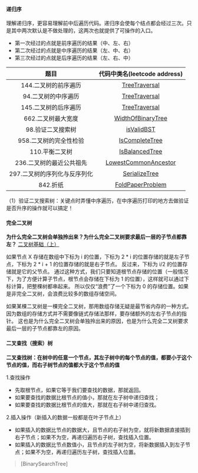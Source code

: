 #### 递归序
理解递归序，更容易理解前中后遍历代码。递归序会使每个结点都会经过三次。只是其中两次默认是不做处理的，这两次也就提供了可操作的入口。
- 第一次经过的点就是前序遍历的结果（中、左、右）
- 第二次经过的点就是中序遍历的结果（左、中、右）
- 第三次经过的点就是后序遍历的结果（左、右、中）

|           题目            |               代码中类名(leetcode address)               | 
| :-----------------------: | :----------------------------------------------------------: | 
| 144.二叉树的前序遍历  |  [TreeTraversal](https://leetcode-cn.com/problems/binary-tree-preorder-traversal/)  |
| 94.二叉树的中序遍历  |  [TreeTraversal](https://leetcode-cn.com/problems/binary-tree-inorder-traversal/)  |
| 145.二叉树的后序遍历  |  [TreeTraversal](https://leetcode-cn.com/problems/binary-tree-postorder-traversal/)  |
| 662.二叉树最大宽度  |  [WidthOfBinaryTree](https://leetcode-cn.com/problems/maximum-width-of-binary-tree/)  |
| 98.验证二叉搜索树  |  [isValidBST](https://leetcode-cn.com/problems/validate-binary-search-tree/)  |
| 958.二叉树的完全性检验  |  [IsCompleteTree](https://leetcode-cn.com/problems/check-completeness-of-a-binary-tree/)  |
| 110.平衡二叉树  |  [IsBalancedTree](https://leetcode-cn.com/problems/balanced-binary-tree/)  |
| 236.二叉树的最近公共祖先  |  [LowestCommonAncestor](https://leetcode-cn.com/problems/lowest-common-ancestor-of-a-binary-tree/)  |
| 297.二叉树的序列化与反序列化  |  [SerializeTree](https://leetcode-cn.com/problems/serialize-and-deserialize-binary-tree/)  |
| 842.折纸  |  [FoldPaperProblem](https://www.lintcode.com/problem/842/description)  |

（1）验证二叉搜索树：关键点时弄懂中序遍历，在中序遍历打印的地方去做验证是否升序的操作就可以搞定！ 

#### 完全二叉树

**为什么完全二叉树会单独拎出来？为什么完全二叉树要求最后一层的子节点都靠左？** [二叉树基础（上）](https://time.geekbang.org/column/article/67856)

如果节点 X 存储在数组中下标为 i 的位置，下标为 2 * i 的位置存储的就是左子节点，下标为 2 * i + 1 的位置存储的就是右子节点。
反过来，下标为 i/2 的位置存储就是它的父节点。
通过这种方式，我们只要知道根节点存储的位置（一般情况下，为了方便计算子节点，根节点会存储在下标为 1 的位置），这样就可以通过下标计算，把整棵树都串起来。
所以仅仅“浪费”了一个下标为 0 的存储位置。如果是非完全二叉树，会浪费比较多的数组存储空间。

如果某棵二叉树是一棵完全二叉树，那用数组存储无疑是最节省内存的一种方式。因为数组的存储方式并不需要像链式存储法那样，要存储额外的左右子节点的指针。
这也是为什么完全二叉树会单独拎出来的原因，也是为什么完全二叉树要求最后一层的子节点都靠左的原因。

#### 二叉查找（搜索）树

**二叉查找树：在树中的任意一个节点，其左子树中的每个节点的值，都要小于这个节点的值，而右子树节点的值都大于这个节点的值**

1.查找操作
- 先取根节点，如果它等于我们要查找的数据，那就返回。
- 如果要查找的数据比根节点的值小，那就在左子树中递归查找；
- 如果要查找的数据比根节点的值大，那就在右子树中递归查找。

2.插入操作（新插入的数据一般都是在叶子节点上）
- 如果插入的数据比节点的数据大，且节点的右子树为空，就将新数据直接插到右子节点；如果不为空，再递归遍历右子树，查找插入位置。
- 如果插入的数据比节点数值小，且节点的左子树为空，将新数据插入到左子节点；如果不为空，再递归遍历左子树，查找插入位置。

> [BinarySearchTree]

